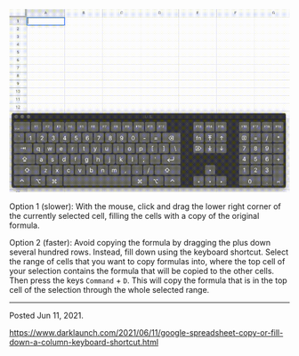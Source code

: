 <img alt="" src="/img/uploads/2021-06/google-spreadsheet-fill-down.gif" />

Option 1 (slower): With the mouse, click and drag the lower right corner of the currently selected cell, filling the cells with a copy of the original formula.

Option 2 (faster): Avoid copying the formula by dragging the plus down several hundred rows. Instead, fill down using the keyboard shortcut. Select the range of cells that you want to copy formulas into, where the top cell of your selection contains the formula that will be copied to the other cells. Then press the keys `Command` + `D`. This will copy the formula that is in the top cell of the selection through the whole selected range.

---

Posted Jun 11, 2021.

https://www.darklaunch.com/2021/06/11/google-spreadsheet-copy-or-fill-down-a-column-keyboard-shortcut.html
